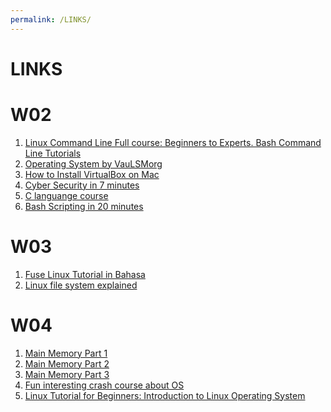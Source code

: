 ```yaml
---
permalink: /LINKS/
---
```



# LINKS

# W02

1. [Linux Command Line Full course: Beginners to Experts. Bash Command Line Tutorials](https://www.youtube.com/watch?v=2PGnYjbYuUo)<br>
2. [Operating System by VauLSMorg](https://os.vlsm.org/)<br>
3. [How to Install VirtualBox on Mac](https://www.youtube.com/watch?v=hd0Lbtly41Y)<br>
3. [Cyber Security in 7 minutes](https://www.youtube.com/watch?v=inWWhr5tnEA)<br>
4. [C languange course](https://www.youtube.com/watch?v=KJgsSFOSQv0)<br>
5. [Bash Scripting in 20 minutes](https://www.youtube.com/watch?v=Zl7npywCB84)<br>

# W03

1. [Fuse Linux Tutorial in Bahasa](https://www.youtube.com/watch?v=Utkwg9Mwtsg)<br>
2. [Linux file system explained](https://www.youtube.com/watch?v=HbgzrKJvDRw)<br>


# W04
1. [Main Memory Part 1](https://www.youtube.com/watch?v=Jy_teuaj7Ic)<br>
2. [Main Memory Part 2](https://www.youtube.com/watch?v=8Zw4gIqqZe0)<br>
3. [Main Memory Part 3](https://www.youtube.com/watch?v=gUSOVZK7PaU)<br>
4. [Fun interesting crash course about OS](https://www.youtube.com/watch?v=26QPDBe-NB8)<br>
5. [Linux Tutorial for Beginners: Introduction to Linux Operating System](https://www.youtube.com/watch?v=V1y-mbWM3B8)<br>
